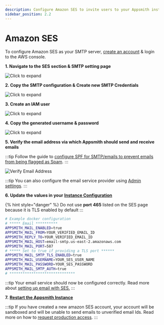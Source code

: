 ```yaml
---
description: Configure Amazon SES to invite users to your Appsmith installation
sidebar_position: 2.2
---
```


# Amazon SES

To configure Amazon SES as your SMTP server, [create an account](https://aws.amazon.com/console/) & login to the AWS console.

**1. Navigate to the SES section & SMTP setting page**

![Click to expand](</img/AWS_SES.png>)

**2. Copy the SMTP configuration & Create new SMTP Credentials**

![Click to expand](</img/AWS_SMTP_Config.png>)

**3. Create an IAM user**

![Click to expand](</img/AWS_SES_IAM.png>)

**4. Copy the generated username & password**

![Click to expand](</img/AWS_SMTP_CREDS.png>)

**5. Verify the email address via which Appsmith should send and receive emails**

:::tip
Follow the guide to [configure SPF for SMTP/emails to prevent emails from being flagged as Spam](https://docs.aws.amazon.com/ses/latest/dg/send-email-authentication-spf.html).
:::

![Verify Email Address](</img/aws_verify_email.png>)

:::tip
You can also configure the email service provider using [Admin settings](./#configure-using-admin-settings).
:::

**6. Update the values in your** [**Instance Configuration**](../)

{% hint style="danger" %}
Do not use **port** **465** listed on the SES page because it is TLS enabled by default
:::

```bash
# Example docker configuration
# ***** Email **********
APPSMITH_MAIL_ENABLED=true
APPSMITH_MAIL_FROM=YOUR_VERIFIED_EMAIL_ID
APPSMITH_REPLY_TO=YOUR_VERIFIED_EMAIL_ID
APPSMITH_MAIL_HOST=email-smtp.us-east-2.amazonaws.com
APPSMITH_MAIL_PORT=587
# ***** Set to true if providing a TLS port ******
APPSMITH_MAIL_SMTP_TLS_ENABLED=true
APPSMITH_MAIL_USERNAME=YOUR_SES_USER_NAME
APPSMITH_MAIL_PASSWORD=YOUR_SES_PASSWORD
APPSMITH_MAIL_SMTP_AUTH=true
# ******************************
```

:::tip
Your email service should now be configured correctly. Read more about [setting up email with SES.](https://docs.aws.amazon.com/ses/latest/dg/setting-up.html)
:::

**7.** [**Restart the Appsmith Instance**](../)

:::tip
If you have created a new amazon SES account, your account will be sandboxed and will be unable to send emails to unverified email Ids. Read more on how to [request production access](https://docs.aws.amazon.com/ses/latest/DeveloperGuide/request-production-access.html).
:::
